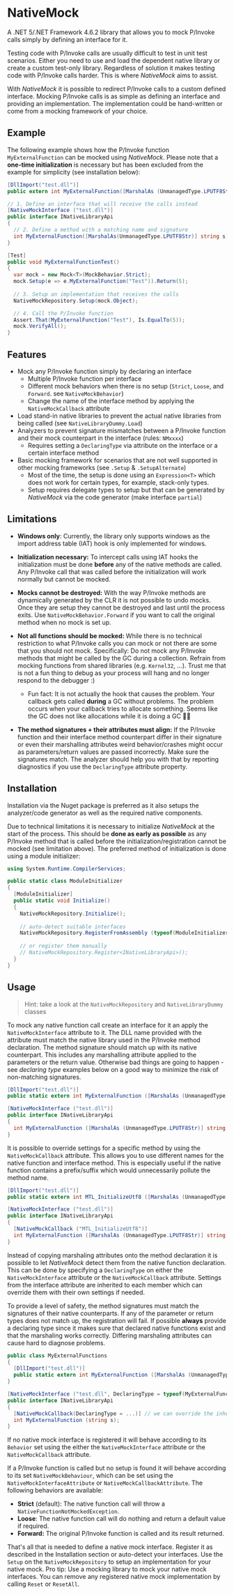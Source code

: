# NativeMock

A .NET 5/.NET Framework 4.6.2 library that allows you to mock P/Invoke calls simply by defining an interface for it.

Testing code with P/Invoke calls are usually difficult to test in unit test scenarios. Either you need to use and load the dependent native library or create a custom test-only library. Regardless of solution it makes testing code with P/Invoke calls harder. This is where *NativeMock* aims to assist.

With *NativeMock* it is possible to redirect P/Invoke calls to a custom defined interface. Mocking P/Invoke calls is as simple as defining an interface and providing an implementation. The implementation could be hand-written or come from a mocking framework of your choice.

## Example

The following example shows how the P/Invoke function `MyExternalFunction` can be mocked using *NativeMock*. Please note that a **one-time initialization** is necessary but has been excluded from the example for simplicity (see installation below):

```c#
[DllImport("test.dll")]
public extern int MyExternalFunction([MarshalAs (UnmanagedType.LPUTF8Str)] string s);

// 1. Define an interface that will receive the calls instead
[NativeMockInterface ("test.dll")]
public interface INativeLibraryApi
{
  // 2. Define a method with a matching name and signature
  int MyExternalFunction([MarshalAs(UnmanagedType.LPUTF8Str)] string s);
}

[Test]
public void MyExternalFunctionTest()
{
  var mock = new Mock<T>(MockBehavior.Strict);
  mock.Setup(e => e.MyExternalFunction("Test")).Return(5);
    
  // 3. Setup an implementation that receives the calls
  NativeMockRepository.Setup(mock.Object);

  // 4. Call the P/Invoke function
  Assert.That(MyExternalFunction("Test"), Is.EqualTo(5));
  mock.VerifyAll();
}
```

## Features

- Mock any P/Invoke function simply by declaring an interface
  - Multiple P/Invoke function per interface
  - Different mock behaviors when there is no setup (`Strict`, `Loose`, and `Forward`. see `NativeMockBehavior`)
  - Change the name of the interface method by applying the `NativeMockCallback` attribute
- Load stand-in native libraries to prevent the actual native libraries from being called (see `NativeLibraryDummy.Load`)
- Analyzers to prevent signature mismatches between a P/Invoke function and their mock counterpart in the interface (rules: `NMxxxx`)
  - Requires setting a `DeclaringType` via attribute on the interface or a certain interface method
- Basic mocking framework for scenarios that are not well supported in other mocking frameworks (see `.Setup` & `.SetupAlternate`)
  - Most of the time, the setup is done using an `Expression<T>` which does not work for certain types, for example, stack-only types.
  - Setup requires delegate types to setup but that can be generated by *NativeMock* via the code generator (make interface `partial`)

## Limitations

- **Windows only**: Currently, the library only supports windows as the import address table (IAT) hook is only implemented for windows.
- **Initialization necessary:** To intercept calls using IAT hooks the initialization must be done **before** any of the native methods are called. Any P/Invoke call that was called before the initialization will work normally but cannot be mocked.
- **Mocks cannot be destroyed:** With the way P/Invoke methods are dynamically generated by the CLR it is not possible to undo mocks. Once they are setup they cannot be destroyed and last until the process exits. Use `NativeMockBehavior.Forward` if you want to call the original method when no mock is set up.
- **Not all functions should be mocked:** While there is no technical restriction to what P/Invoke calls you can mock or not there are some that you should not mock. Specifically: Do not mock any P/Invoke methods that might be called by the GC during a collection. Refrain from mocking functions from shared libraries (e.g. `Kernel32`, ...). Trust me that is not a fun thing to debug as your process will hang and no longer respond to the debugger :) 
  - Fun fact: It is not actually the hook that causes the problem. Your callback gets called **during** a GC without problems. The problem occurs when your callback tries to allocate something. Seems like the GC does not like allocations while it is doing a GC 🤷‍♂️

- **The method signatures + their attributes must align:** If the P/Invoke function and their interface method counterpart differ in their signature or even their marshalling attributes weird behavior/crashes might occur as parameters/return values are passed incorrectly. Make sure the signatures match. The analyzer should help you with that by reporting diagnostics if you use the `DeclaringType` attribute property.

## Installation

Installation via the Nuget package is preferred as it also setups the analyzer/code generator as well as the required native components.

Due to technical limitations it is necessary to initialize *NativeMock* at the start of the process. This should be **done as early as possible** as any P/Invoke method that is called before the initialization/registration cannot be mocked (see limitation above). The preferred method of initialization is done using a module initializer:

```c#
using System.Runtime.CompilerServices;

public static class ModuleInitializer
{
  [ModuleInitializer]
  public static void Initialize()
  {
    NativeMockRepository.Initialize();
    
    // auto-detect suitable interfaces
    NativeMockRepository.RegisterFromAssembly (typeof(ModuleInitializer).Assembly);
      
    // or register them manually
    // NativeMockRepository.Register<INativeLibraryApi>();
  }
}
```

## Usage

> Hint: take a look at the `NativeMockRepository` and `NativeLibraryDummy` classes

To mock any native function call create an interface for it an apply the `NativeMockInterface` attribute to it. The DLL name provided with the attribute must match the native library used in the P/Invoke method declaration. The method signature should match up with its native counterpart. This includes any marshalling attribute applied to the parameters or the return value. Otherwise bad things are going to happen - see *declaring type* examples below on a good way to minimize the risk of non-matching signatures.

```c#
[DllImport("test.dll")]
public static extern int MyExternalFunction ([MarshalAs (UnmanagedType.LPUTF8Str)] string s);

[NativeMockInterface ("test.dll")]
public interface INativeLibraryApi
{
  int MyExternalFunction ([MarshalAs (UnmanagedType.LPUTF8Str)] string s);
}
```

It is possible to override settings for a specific method by using the `NativeMockCallback` attribute. This allows you to use different names for the native function and interface method. This is especially useful if the native function contains a prefix/suffix which would unnecessarily pollute the method name.

```c#
[DllImport("test.dll")]
public static extern int MTL_InitializeUtf8 ([MarshalAs (UnmanagedType.LPUTF8Str)] string s);

[NativeMockInterface ("test.dll")]
public interface INativeLibraryApi
{
  [NativeMockCallback ("MTL_InitializeUtf8")]
  int MyExternalFunction ([MarshalAs (UnmanagedType.LPUTF8Str)] string s);
}
```

Instead of copying marshaling attributes onto the method declaration it is possible to let *NativeMock* detect them from the native function declaration. This can be done by specifying a `DeclaringType` on either the `NativeMockInterface` attribute or the `NativeMockCallback` attribute. Settings from the interface attribute are inherited to each member which can override them with their own settings if needed. 

To provide a level of safety, the method signatures must match the signatures of their native counterparts. If any of the parameter or return types does not match up, the registration will fail. If possible **always** provide a declaring type since it makes sure that declared native functions exist and that the marshaling works correctly. Differing marshaling attributes can cause hard to diagnose problems.

```c#
public class MyExternalFunctions
{
  [DllImport("test.dll")]
  public static extern int MyExternalFunction ([MarshalAs (UnmanagedType.LPUTF8Str)] string s);
}

[NativeMockInterface ("test.dll", DeclaringType = typeof(MyExternalFunctions))]
public interface INativeLibraryApi
{
  [NativeMockCallback(DeclaringType = ...)] // we can override the inherited value
  int MyExternalFunction (string s);
}
```

If no native mock interface is registered it will behave according to its `Behavior` set using the either the `NativeMockInterface` attribute or the `NativeMockCallback` attribute.

If a P/Invoke function is called but no setup is found it will behave according to its set `NativeMockBehaviour`, which can be set using the `NativeMockInterfaceAttribute` or `NativeMockCallbackAttribute`. The following behaviors are available:

- **Strict** (default): The native function call will throw a `NativeFunctionNotMockedException`.
- **Loose**: The native function call will do nothing and return a default value if required.
- **Forward:** The original P/Invoke function is called and its result returned.

That's all that is needed to define a native mock interface. Register it as described in the Installation section or auto-detect your interfaces. Use the `Setup` on the `NativeMockRepository` to setup an implementation for your native mock. Pro tip: Use a mocking library to mock your native mock interfaces. You can remove any registered native mock implementation by calling `Reset` or `ResetAll`.